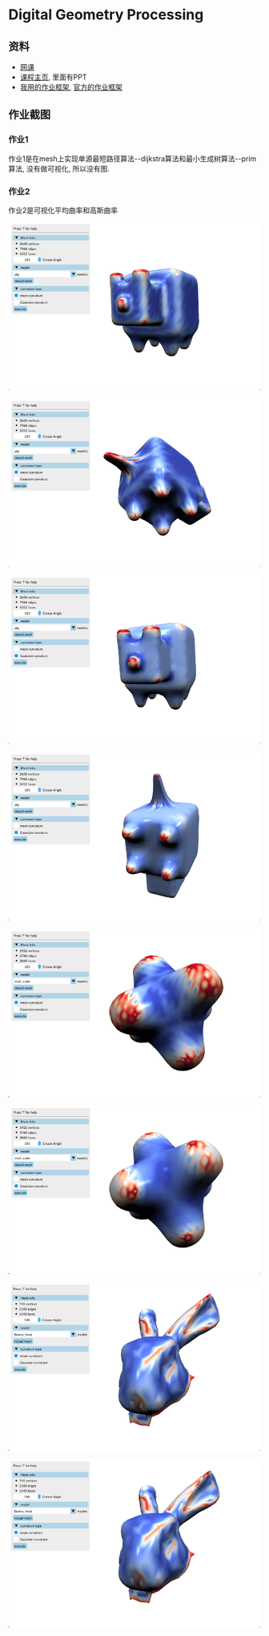 # Digital Geometry Processing

## 资料
* [网课](https://www.bilibili.com/video/BV1B54y1B7Uc)
* [课程主页](https://ustc-gcl-f.github.io/course/2020_Spring_DGP/index.html), 里面有PPT
* [我用的作业框架](https://github.com/pmp-library/pmp-library), [官方的作业框架](https://ustc-gcl-f.github.io/code/index.html#sec_surface_framework)

## 作业截图
### 作业1
作业1是在mesh上实现单源最短路径算法--dijkstra算法和最小生成树算法--prim算法, 没有做可视化, 所以没有图.

### 作业2
作业2是可视化平均曲率和高斯曲率

![](https://raw.githubusercontent.com/zone-1614/pic/main/img/hw2_curvature_pig1.png)


![](https://raw.githubusercontent.com/zone-1614/pic/main/img/hw2_curvature_pig2.png)


![](https://raw.githubusercontent.com/zone-1614/pic/main/img/hw2_curvature_pig3.png)


![](https://raw.githubusercontent.com/zone-1614/pic/main/img/hw2_curvature_pig4.png)


![](https://raw.githubusercontent.com/zone-1614/pic/main/img/hw2_curvature_multicube1.png)


![](https://raw.githubusercontent.com/zone-1614/pic/main/img/hw2_curvature_multicube2.png)

![](https://raw.githubusercontent.com/zone-1614/pic/main/img/hw2_curvature_bunny1.png)


![](https://raw.githubusercontent.com/zone-1614/pic/main/img/hw2_curvature_bunny2.png)


